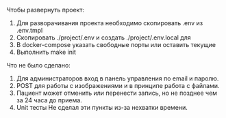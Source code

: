 Чтобы развернуть проект:
1. Для разворачивания проекта необходимо скопировать .env из .env.tmpl
2. Скопировать ./project/.env и создать ./project/.env.local для 
3. В docker-compose указать свободные порты или оставить текущие
4. Выполнить make init

Что не было сделано:
1. Для администраторов вход в панель управления по email и паролю.
2. POST для работы с изображениями и в принципе работа с файлами.
3. Пациент может отменить или перенести запись, но не позднее чем за 24 часа до приема.
4. Unit тесты
Не сделал эти пункты из-за нехватки времени.
